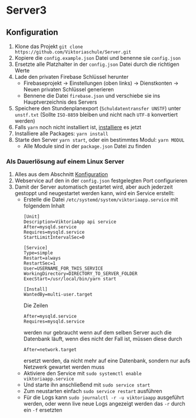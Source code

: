 # Server3

## Konfiguration
1. Klone das Projekt `git clone https://github.com/Viktoriaschule/Server.git`
2. Kopiere die `config.example.json` Datei und benenne sie `config.json` 
3. Ersetzte alle Platzhalter in der `config.json` Datei durch die richtigen Werte
4. Lade den privaten Firebase Schlüssel herunter
    - Firebaseprojekt -> Einstellungen (oben links) -> Dienstkonten -> Neuen privaten Schlüssel generieren
    - Bennene die Datei `firebase.json` und verschiebe sie ins Hauptverzeichnis des Servers
5. Speichere den Stundenplanexport (`Schuldatentransfer UNSTF`) unter `unstf.txt` (Sollte `ISO-8859` bleiben und nicht nach `UTF-8` konvertiert werden)
6. Falls `yarn` noch nicht installiert ist, [installiere](https://classic.yarnpkg.com/en/docs/install/) es jetzt
7. Installiere alle Packages: `yarn install`
8. Starte den Server `yarn start`, oder ein bestimmtes Modul: `yarn MODUL`
    - Alle Module sind in der `package.json` Datei zu finden

### Als Dauerlösung auf einem Linux Server
1. Alles aus dem Abschnitt [Konfiguration](#konfiguration)
2. Webservice auf den in der `config.json` festgelegten Port configurieren
3. Damit der Server automatisch gestartet wird, aber auch jederzeit gestoppt und neugestartet werden kann, wird ein Service erstellt:
    - Erstelle die Datei `/etc/systemd/system/viktoriaapp.service` mit folgendem Inhalt
      ```
      [Unit]
      Description=ViktoriaApp api service
      After=mysqld.service
      Requires=mysqld.service
      StartLimitIntervalSec=0

      [Service]
      Type=simple
      Restart=always
      RestartSec=1
      User=USERNAME_FOR_THIS_SERVICE
      WorkingDirectory=DIRECTORY_TO_SERVER_FOLDER
      ExecStart=/usr/local/bin/yarn start

      [Install]
      WantedBy=multi-user.target

      ```
      Die Zeilen
      ```
      After=mysqld.service
      Requires=mysqld.service
      ```
      werden nur gebraucht wenn auf dem selben Server auch die Datenbank läuft, wenn dies nicht der Fall ist, müssen diese durch
      ```
      After=network.target
      ```
      ersetzt werden, da nicht mehr auf eine Datenbank, sondern nur aufs Netzwerk gewartet werden muss
    - Aktiviere den Service mit `sudo systemctl enable viktoriaapp.service`
    - Und starte ihn anschließend mit `sudo service start`
    - Zum neustarten einfach `sudo service restart` ausführen
    - Für die Logs kann `sudo journalctl -r -u viktoriaapp` ausgeführt werden, oder wenn live neue Logs angezeigt werden das `-r` durch ein `-f` ersetzten
